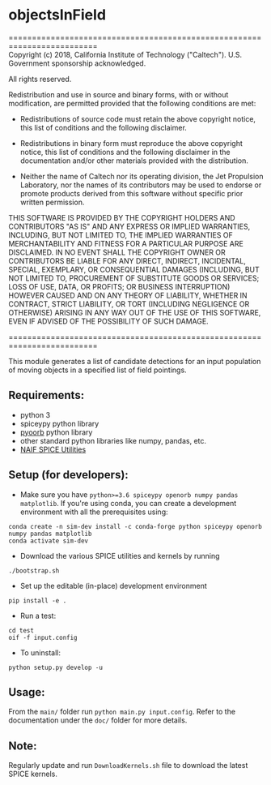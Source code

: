 
# objectsInField

=========================================================================   
Copyright (c) 2018, California Institute of Technology ("Caltech").
U.S. Government sponsorship acknowledged.

All rights reserved.

Redistribution and use in source and binary forms, with or without
modification, are permitted provided that the following conditions are
met:

* Redistributions of source code must retain the above
copyright notice, this list of conditions and the
following disclaimer.

* Redistributions in binary form must reproduce the
above copyright notice, this list of conditions and
the following disclaimer in the documentation and/or
other materials provided with the distribution.

* Neither the name of Caltech nor its operating
division, the Jet Propulsion Laboratory, nor the
names of its contributors may be used to endorse or
promote products derived from this software without
specific prior written permission.

THIS SOFTWARE IS PROVIDED BY THE COPYRIGHT HOLDERS AND CONTRIBUTORS
"AS IS" AND ANY EXPRESS OR IMPLIED WARRANTIES, INCLUDING, BUT NOT
LIMITED TO, THE IMPLIED WARRANTIES OF MERCHANTABILITY AND FITNESS FOR
A PARTICULAR PURPOSE ARE DISCLAIMED. IN NO EVENT SHALL THE COPYRIGHT
OWNER OR CONTRIBUTORS BE LIABLE FOR ANY DIRECT, INDIRECT, INCIDENTAL,
SPECIAL, EXEMPLARY, OR CONSEQUENTIAL DAMAGES (INCLUDING, BUT NOT
LIMITED TO, PROCUREMENT OF SUBSTITUTE GOODS OR SERVICES; LOSS OF USE,
DATA, OR PROFITS; OR BUSINESS INTERRUPTION) HOWEVER CAUSED AND ON ANY
THEORY OF LIABILITY, WHETHER IN CONTRACT, STRICT LIABILITY, OR TORT
(INCLUDING NEGLIGENCE OR OTHERWISE) ARISING IN ANY WAY OUT OF THE USE
OF THIS SOFTWARE, EVEN IF ADVISED OF THE POSSIBILITY OF SUCH DAMAGE.
  
=========================================================================   

This module generates a list of candidate detections for an input
population of moving objects in a specified list of field pointings.  
  
## Requirements:  

* python 3  
* spiceypy python library  
* [pyoorb](https://github.com/oorb/oorb) python library   
* other standard python libraries like numpy, pandas, etc.  
* [NAIF SPICE Utilities](https://naif.jpl.nasa.gov/naif/utilities.html)

## Setup (for developers):

* Make sure you have `python>=3.6 spiceypy openorb numpy pandas matplotlib`.
  If you're using conda, you can create a development environment with
  all the prerequisites using:

```
conda create -n sim-dev install -c conda-forge python spiceypy openorb numpy pandas matplotlib
conda activate sim-dev
```

* Download the various SPICE utilities and kernels by running

```
./bootstrap.sh
```

* Set up the editable (in-place) development environment
```
pip install -e .
```

* Run a test:

```
cd test
oif -f input.config
```

* To uninstall:
```
python setup.py develop -u
```

## Usage:
From the `main/` folder run `python main.py input.config`. 
Refer to the documentation under the `doc/` folder for more 
details.

## Note:  
Regularly update and run `DownloadKernels.sh` file to download 
the latest SPICE kernels.
